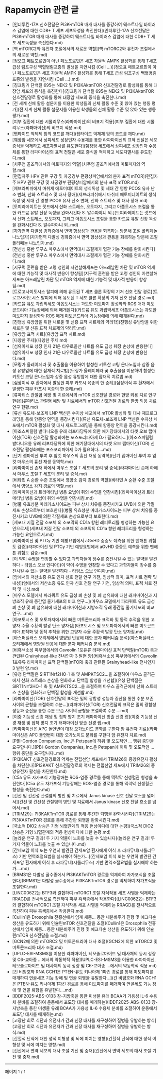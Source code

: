 # Rapamycin 관련 글

- [인터루킨-17A 신호전달은 PI3K-mTOR 매개 대사를 증강하여 웨스트나일 바이러스 감염에 대한 CD8+ T 세포 세포독성을 촉진한다](인터루킨-17A 신호전달은 PI3K-mTOR 매개 대사를 증강하여 웨스트나일 바이러스 감염에 대한 CD8+ T 세포 세포독성을 촉진한다.md)
- [핵 mTORC2와 유전자 조절에서의 새로운 역할](핵 mTORC2와 유전자 조절에서의 새로운 역할.md)
- [정오표 메트포르민이 아닌 페노포르민은 세포 자율적 AMPK 활성화를 통해 T세포 급성 림프구성 백혈병림프종의 발생을 지연시킴 (Cell …)](정오표 메트포르민이 아닌 페노포르민은 세포 자율적 AMPK 활성화를 통해 T세포 급성 림프구성 백혈병림프종의 발생을 지연시킴 (Cell …).md)
- [징크핑거 단백질 695는 NEK2 및 PI3KAktmTOR 신호전달경로 활성화를 통해 대장암 세포의 증식을 촉진한다](징크핑거 단백질 695는 NEK2 및 PI3KAktmTOR 신호전달경로 활성화를 통해 대장암 세포의 증식을 촉진한다.md)
- [전 세계 신체 활동 설문지를 이용한 학생들의 신체 활동 수준 및 앉아 있는 행동 평가](전 세계 신체 활동 설문지를 이용한 학생들의 신체 활동 수준 및 앉아 있는 행동 평가.md)
- [피부 질환에 대한 시롤리무스(라파마이신)의 비표지 적용](피부 질환에 대한 시롤리무스(라파마이신)의 비표지 적용.md)
- [펩타이드 억제제 암의 코드를 깨다](펩타이드 억제제 암의 코드를 깨다.md)
- [췌장암 세포에서 상피세포 성장인자 수용체를 통한 라파마이신의 표적 전달은 세포 증식을 억제하고 세포자멸사를 유도한다](췌장암 세포에서 상피세포 성장인자 수용체를 통한 라파마이신의 표적 전달은 세포 증식을 억제하고 세포자멸사를 유도한다.md)
- [치주염 골조직에서의 미토파지의 역할](치주염 골조직에서의 미토파지의 역할.md)
- [편집자주 HPV 관련 구강 및 자궁경부 편평상피암에서의 분자 표적 mTOR](편집자주 HPV 관련 구강 및 자궁경부 편평상피암에서의 분자 표적 mTOR.md)
- [제브라피쉬에서 마취제 에토미데이트의 생식독성 및 세대 간 영향 PCOS 유사 난소 변화, 산화 스트레스 및 대사 장애](제브라피쉬에서 마취제 에토미데이트의 생식독성 및 세대 간 영향 PCOS 유사 난소 변화, 산화 스트레스 및 대사 장애.md)
- [토피라메이트는 랫드에서 산화 스트레스, 오토파지, 그리고 아폽토시스 조절을 통한 카드뮴 유발 신장 독성을 완화시킨다 S. 알수파야니 외.](토피라메이트는 랫드에서 산화 스트레스, 오토파지, 그리고 아폽토시스 조절을 통한 카드뮴 유발 신장 독성을 완화시킨다 S. 알수파야니 외..md)
- [자가면역 다발성 경화증에서 면역 항상성과 관용을 회복하는 당분해 조절 폴리페놀 나노입자](자가면역 다발성 경화증에서 면역 항상성과 관용을 회복하는 당분해 조절 폴리페놀 나노입자.md)
- [전신성 홍반 루푸스 마우스에서 면역대사 조절제가 혈관 기능 장애를 완화시킨다](전신성 홍반 루푸스 마우스에서 면역대사 조절제가 혈관 기능 장애를 완화시킨다.md)
- [지구력 훈련을 받은 고령 성인의 자연살해세포는 아드레날린 차단 및 mTOR 억제에 대한 기능적 및 대사적 반응이 향상됨](지구력 훈련을 받은 고령 성인의 자연살해세포는 아드레날린 차단 및 mTOR 억제에 대한 기능적 및 대사적 반응이 향상됨.md)
- [트로고사이토시스 탈피에 의해 유도된 T 세포 클론 확장의 기저 신호 전달 경로](트로고사이토시스 탈피에 의해 유도된 T 세포 클론 확장의 기저 신호 전달 경로.md)
- [카드뮴 유도 과립막세포 아폽토시스는 과도한 미토파지 활성화와 ROS 매개 미토콘드리아 기능장애에 의해 매개된다](카드뮴 유도 과립막세포 아폽토시스는 과도한 미토파지 활성화와 ROS 매개 미토콘드리아 기능장애에 의해 매개된다.md)
- [진행성 유방암을 위한 새로운 및 신흥 표적 치료제의 약리학](진행성 유방암을 위한 새로운 및 신흥 표적 치료제의 약리학.md)
- [유방암 표적 치료](유방암 표적 치료.md)
- [다양한 주제](다양한 주제.md)
- [섬유아세포 성장 인자 21은 타우로콜산 나트륨 유도 급성 췌장 손상에 반응한다](섬유아세포 성장 인자 21은 타우로콜산 나트륨 유도 급성 췌장 손상에 반응한다.md)
- [모링가 올레이페라 꽃 추출물을 이용하여 합성한 키토산 코팅 은나노입자 삼중 음성 유방암에 대한 잠재적 치료법](모링가 올레이페라 꽃 추출물을 이용하여 합성한 키토산 코팅 은나노입자 삼중 음성 유방암에 대한 잠재적 치료법.md)
- [심장이식 후 환자에서 발생한 피부 카포시 육종의 한 증례](심장이식 후 환자에서 발생한 피부 카포시 육종의 한 증례.md)
- [류마티스 관절염 예방 및 치료에서의 mTOR 신호전달 경로와 한방 외용 치료 연구 현황](류마티스 관절염 예방 및 치료에서의 mTOR 신호전달 경로와 한방 외용 치료 연구 현황.md)
- [류신 유도체-보조제 LNP 백신은 수지상 세포에서 mTOR 활성화 및 대사 재프로그래밍을 통해 항종양 면역을 증강시킨다](류신 유도체-보조제 LNP 백신은 수지상 세포에서 mTOR 활성화 및 대사 재프로그래밍을 통해 항종양 면역을 증강시킨다.md)
- [아조스피릴럼 발다니오룸 유래 리포다당류에 의한 애기장대에서의 타겟 오브 랩마이신(TOR) 신호전달 활성화에는 포스포리파아제 D가 필요하다…](아조스피릴럼 발다니오룸 유래 리포다당류에 의한 애기장대에서의 타겟 오브 랩마이신(TOR) 신호전달 활성화에는 포스포리파아제 D가 필요하다….md)
- [단기 랩마이신 투여 후 암컷 마우스의 흉선 재생 동역학](단기 랩마이신 투여 후 암컷 마우스의 흉선 재생 동역학.md)
- [라파마이신 존재 하에서 마우스 조절 T 세포의 분리 및 증식](라파마이신 존재 하에서 마우스 조절 T 세포의 분리 및 증식.md)
- [비타민 A 순환 수준 조절에서 영양소 감지 경로의 역할](비타민 A 순환 수준 조절에서 영양소 감지 경로의 역할.md)
- [라파마이신과 트라메티닙 병용 요법이 쥐의 수명을 연장시킴](라파마이신과 트라메티닙 병용 요법이 쥐의 수명을 연장시킴.md)
- [병풀 유효성분 마데카소사이드는 피부 상처 치유를 증진시키고 UVB에 의한 각질세포 손상으로부터 보호한다](병풀 유효성분 마데카소사이드는 피부 상처 치유를 증진시키고 UVB에 의한 각질세포 손상으로부터 보호한다.md)
- [세포내 지질 전달 소포체 외 소포막의 CD1a 항원 레퍼토리를 형성하는 가능한 요인으로서](세포내 지질 전달 소포체 외 소포막의 CD1a 항원 레퍼토리를 형성하는 가능한 요인으로서.md)
- [라파마이신 및 PTCy 기반 예방요법에서 aGvHD 중증도 예측을 위한 맨해튼 위험도 검증](라파마이신 및 PTCy 기반 예방요법에서 aGvHD 중증도 예측을 위한 맨해튼 위험도 검증.md)
- [이 약이 수명을 연장할 수 있다고 과학자들이 장수를 증진시킬 수 있는 알약을 발견하다  - 타임스 오브 인디아](이 약이 수명을 연장할 수 있다고 과학자들이 장수를 증진시킬 수 있는 알약을 발견하다  - 타임스 오브 인디아.md)
- [암에서의 저산소증 유도 인자 신호 전달 연구 기전, 임상적 의미, 표적 치료 전략 및 내성](암에서의 저산소증 유도 인자 신호 전달 연구 기전, 임상적 의미, 표적 치료 전략 및 내성.md)
- [마우스 모델에서 파라쿼트 유도 급성 폐 손상 및 폐 섬유화에 대한 래파마이신과 지방조직 유래 중간엽 줄기세포의 비교 연구…](마우스 모델에서 파라쿼트 유도 급성 폐 손상 및 폐 섬유화에 대한 래파마이신과 지방조직 유래 중간엽 줄기세포의 비교 연구….md)
- [아포토시스 및 오토파지에서의 빠른 미토콘드리아 표적화 및 동적 추적을 위한 고양자 수율 주황색 발광 탄소 양자점](아포토시스 및 오토파지에서의 빠른 미토콘드리아 표적화 및 동적 추적을 위한 고양자 수율 주황색 발광 탄소 양자점.md)
- [아스퍼질러스 오리제에서 영양원 반응에 대한 분자 메커니즘 분석](아스퍼질러스 오리제에서 영양원 반응에 대한 분자 메커니즘 분석.md)
- [비흑색소성 피부암에서의 Caveolin 1포유류 라파마이신 표적 단백질(mTOR) 축과 관련된 Grainyhead-like 전사인자 3 발현 양](비흑색소성 피부암에서의 Caveolin 1포유류 라파마이신 표적 단백질(mTOR) 축과 관련된 Grainyhead-like 전사인자 3 발현 양.md)
- [유청 단백질은 SIRT1Nrf2HO-1 축 및 AMPKTSC2…을 조절하여 마우스 골격근에서 산화 스트레스 손상을 완화하고 단백질 합성을 개선합](유청 단백질은 SIRT1Nrf2HO-1 축 및 AMPKTSC2…을 조절하여 마우스 골격근에서 산화 스트레스 손상을 완화하고 단백질 합성을 개선합.md)
- [라파마이신(TOR) 신호전달의 표적은 밀의 광합성 성능과 증산을 통한 수분 보존 사이의 균형을 조절하여 수분…](라파마이신(TOR) 신호전달의 표적은 밀의 광합성 성능과 증산을 통한 수분 보존 사이의 균형을 조절하여 수분….md)
- [이중 기능성 신경 재생 및 접착 방지 조기 래파마이신 방출 신경 랩](이중 기능성 신경 재생 및 접착 방지 조기 래파마이신 방출 신경 랩.md)
- [라파마이신은 APC 돌연변이 대장 오가노이드 분화를 구한다  암 유전자 치료](라파마이신은 APC 돌연변이 대장 오가노이드 분화를 구한다  암 유전자 치료.md)
- [PBI-Gordon Companies, Inc.은 Petspan에 허위 및 오도적인 ... 행위 중단을 요구합니다.](PBI-Gordon Companies, Inc.은 Petspan에 허위 및 오도적인 ... 행위 중단을 요구합니다..md)
- [PI3KAKT 신호전달경로의 억제는 전립선암 세포에서 TRIM26의 종양유전자 활성을 차단한다](PI3KAKT 신호전달경로의 억제는 전립선암 세포에서 TRIM26의 종양유전자 활성을 차단한다.md)
- [C5a 유도 자가포식 기능장애는 ROS-염증 경로를 통해 맥락막 신생혈관 형성을 촉진한다](C5a 유도 자가포식 기능장애는 ROS-염증 경로를 통해 맥락막 신생혈관 형성을 촉진한다.md)
- [건선 및 건선성 관절염의 병인 및 치료에서 Janus kinase 신호 전달 효소를 넘어서](건선 및 건선성 관절염의 병인 및 치료에서 Janus kinase 신호 전달 효소를 넘어서.md)
- [TRIM29는 PI3KAKTmTOR 경로를 통해 추간판 퇴행을 완화시킨다](TRIM29는 PI3KAKTmTOR 경로를 통해 추간판 퇴행을 완화시킨다.md)
- [국소적 DIO2 상승은 기형 뇌혈관계의 적응 현상이다에 대한 논평](국소적 DIO2 상승은 기형 뇌혈관계의 적응 현상이다에 대한 논평.md)
- [놀라운 연구 결과! 두 가지 약물이 노화를 늦출 수 있습니다](놀라운 연구 결과! 두 가지 약물이 노화를 늦출 수 있습니다.md)
- [간세포암 이식 또는 우연히 발견된 간세포암 환자에게 이식 후 라파뮤네(시롤리무스) 기반 면역조절요법을 실시해야 하는가…](간세포암 이식 또는 우연히 발견된 간세포암 환자에게 이식 후 라파뮤네(시롤리무스) 기반 면역조절요법을 실시해야 하는가….md)
- [BRMS1은 다발성 골수종에서 PI3KAKTmTOR 경로를 억제하여 자가포식을 조절한다](BRMS1은 다발성 골수종에서 PI3KAKTmTOR 경로를 억제하여 자가포식을 조절한다.md)
- [LINC00622는 BTF3와 결합하여 mTORC1 조절 자식작용 세포 사멸을 억제하는 RRAGD를 전사적으로 촉진하여 피부 흑색종에서 작용한다](LINC00622는 BTF3와 결합하여 mTORC1 조절 자식작용 세포 사멸을 억제하는 RRAGD를 전사적으로 촉진하여 피부 흑색종에서 작용한다.md)
- [Cullin1은 Drosophila 전흉선에서 임계 체중… 동안 내분비주기 진행 및 에크디손 생산을 유도하기 위해 인슐린mTOR 신호전달을 조절](Cullin1은 Drosophila 전흉선에서 임계 체중… 동안 내분비주기 진행 및 에크디손 생산을 유도하기 위해 인슐린mTOR 신호전달을 조절.md)
- [GCN2에 의한 mTORC2 및 미토콘드리아 대사 조절](GCN2에 의한 mTORC2 및 미토콘드리아 대사 조절.md)
- [UPLC-ESI-MSMS를 이용한 라파마이신, 테모졸로마이드 및 대사체의 동시 정량 및 C6-교아종 …에서의 약동학적 적용](UPLC-ESI-MSMS를 이용한 라파마이신, 테모졸로마이드 및 대사체의 동시 정량 및 C6-교아종 …에서의 약동학적 적용.md)
- [긴 비암호화 RNA GCH1은 PTEN-유도 키나아제 1파킨 경로를 통해 미토파지를 매개하여 연골세포 기능 장애 및 연골 퇴행을 유발한다…](긴 비암호화 RNA GCH1은 PTEN-유도 키나아제 1파킨 경로를 통해 미토파지를 매개하여 연골세포 기능 장애 및 연골 퇴행을 유발한다….md)
- [IDDF2025-ABS-0133 장-지방축을 통한 미생물 유래 BCAA가 가용성 IL-6 수용체 분비를 조절하여 운동에서 포도당 대사를 매개하는](IDDF2025-ABS-0133 장-지방축을 통한 미생물 유래 BCAA가 가용성 IL-6 수용체 분비를 조절하여 운동에서 포도당 대사를 매개하는.md)
- [고장난 회로 식단과 유전자가 간과 신장 대사를 재구성하여 질병을 유발하는 방식](고장난 회로 식단과 유전자가 간과 신장 대사를 재구성하여 질병을 유발하는 방식.md)
- [간헐적 단식에 대한 성적 이형성 및 뇌에 미치는 영향](간헐적 단식에 대한 성적 이형성 및 뇌에 미치는 영향.md)
- [건선에서 면역 세포의 대사 조절 기전 및 중재](건선에서 면역 세포의 대사 조절 기전 및 중재.md)

---
페이지 1 / 1